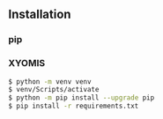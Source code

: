 ## Installation

### pip
### XYOMIS
```bash
$ python -m venv venv
$ venv/Scripts/activate
$ python -m pip install --upgrade pip
$ pip install -r requirements.txt
```